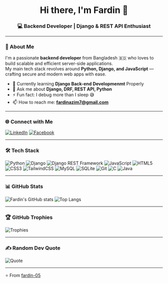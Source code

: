 <h1 align="center">Hi there, I'm Fardin 👋</h1>
<h3 align="center">💻 Backend Developer | Django & REST API Enthusiast</h3>

---

### 🚀 About Me
I'm a passionate **backend developer** from Bangladesh 🇧🇩 who loves to build scalable and efficient server-side applications.  
My main tech stack revolves around **Python, Django, and JavaScript** — crafting secure and modern web apps with ease.  

- 🌱 Currently learning  **Django Back-end Developmenmt** Properly
- 💬 Ask me about **Django, DRF, REST API, Python**
- ⚡ Fun fact: I debug more than I sleep 😅
- 📫 How to reach me: **fardinazim7@gmail.com**

---

### 🌐 Connect with Me
[![LinkedIn](https://img.shields.io/badge/LinkedIn-blue?style=for-the-badge&logo=linkedin&logoColor=white)](https://www.linkedin.com/in/fardin-ahmed-azim-7726062a9/)
[![Facebook](https://img.shields.io/badge/Facebook-1877F2?style=for-the-badge&logo=facebook&logoColor=white)](https://www.facebook.com/fardin.nobita)

---

### 🛠️ Tech Stack
![Python](https://img.shields.io/badge/Python-3776AB?style=for-the-badge&logo=python&logoColor=white)
![Django](https://img.shields.io/badge/Django-092E20?style=for-the-badge&logo=django&logoColor=white)
![Django REST Framework](https://img.shields.io/badge/REST%20API-ff1709?style=for-the-badge&logo=django&logoColor=white)
![JavaScript](https://img.shields.io/badge/JavaScript-F7DF1E?style=for-the-badge&logo=javascript&logoColor=black)
![HTML5](https://img.shields.io/badge/HTML5-E34F26?style=for-the-badge&logo=html5&logoColor=white)
![CSS3](https://img.shields.io/badge/CSS3-1572B6?style=for-the-badge&logo=css3&logoColor=white)
![TailwindCSS](https://img.shields.io/badge/TailwindCSS-38B2AC?style=for-the-badge&logo=tailwind-css&logoColor=white)
![MySQL](https://img.shields.io/badge/MySQL-4479A1?style=for-the-badge&logo=mysql&logoColor=white)
![SQLite](https://img.shields.io/badge/SQLite-07405E?style=for-the-badge&logo=sqlite&logoColor=white)
![Git](https://img.shields.io/badge/Git-F05032?style=for-the-badge&logo=git&logoColor=white)
![C](https://img.shields.io/badge/C-00599C?style=for-the-badge&logo=c&logoColor=white)
![Java](https://img.shields.io/badge/Java-5382A1?style=for-the-badge&logo=java&logoColor=white)

---

### 📊 GitHub Stats
![Fardin's GitHub stats](https://github-readme-stats.vercel.app/api?username=fardin-05&show_icons=true&theme=tokyonight)
![Top Langs](https://github-readme-stats.vercel.app/api/top-langs/?username=fardin-05&layout=compact&theme=tokyonight)

---

### 🏆 GitHub Trophies
![Trophies](https://github-profile-trophy.vercel.app/?username=fardin-05&theme=onedark&margin-w=10)

---

### ✍️ Random Dev Quote
![Quote](https://quotes-github-readme.vercel.app/api?type=horizontal&theme=merko)

---

⭐️ From [fardin-05](https://github.com/fardin-05)


<!--
**fardin-05/fardin-05** is a ✨ _special_ ✨ repository because its `README.md` (this file) appears on your GitHub profile.

Here are some ideas to get you started:

- 🔭 I’m currently working on ...
- 🌱 I’m currently learning ...
- 👯 I’m looking to collaborate on ...
- 🤔 I’m looking for help with ...
- 💬 Ask me about ...
- 📫 How to reach me: ...
- 😄 Pronouns: ...
- ⚡ Fun fact: ...
-->
